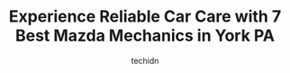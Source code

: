 ---
layout: ampstory
image: https://images.unsplash.com/photo-1596179570006-e6b11fac059b?ixlib=rb-4.0.3&ixid=MnwxMjA3fDB8MHxwaG90by1wYWdlfHx8fGVufDB8fHx8&auto=format&fit=crop&w=640&h=853&q=80
author: techidn
featured: false
description: When it comes to maintaining and repairing your vehicle in York PA, USA, you deserve nothing but the best. Thats why the 7 best Mazda Mechanic in the area are here to offer their expertise,
title: Experience Reliable Car Care with 7 Best Mazda Mechanics in York PA
cover:
   title: Experience Reliable Car Care with 7 Best Mazda Mechanics in York PA
   subtitle: Rickpate
   background: https://images.unsplash.com/photo-1596179570006-e6b11fac059b?ixlib=rb-4.0.3&ixid=MnwxMjA3fDB8MHxwaG90by1wYWdlfHx8fGVufDB8fHx8&auto=format&fit=crop&w=640&h=853&q=80

pages: 
 - layout: thirds
   top: <h1>#1 Meineke Car Care Center</h1>
   bottom: "<p>Used this location for about 3-4 visits.Ive received oils changes, Inspections, check engine light and even called with some basic car questions. CJ is always great wi</p>"
   background: https://www.knot35.com/toplist/wp-content/uploads/2023/06/best-mazda-mechanic-1-in-york-pa-1685837257.png
   backgroundblur: true
 - layout: thirds
   top: <h1>#2 Miles Muffler & Brake Shop</h1>
   bottom: "<p>600 W Market St, York, PA 17404, United States</p>"
   background: https://www.knot35.com/toplist/wp-content/uploads/2023/06/best-mazda-mechanic-2-in-york-pa-1685837258.jpeg
   cta:
      link: https://www.knot35.com/toplist/experience-reliable-car-care-with-7-best-mazda-mechanics-in-york-pa/
      text: Experience Reliable Car Care with 7 Best Mazda Mechanics in York PA
 - layout: thirds
   top: <h1>#3 Quality Service Center</h1>
   bottom: "<p>28 S Oxford St, York, PA 17404, United States</p>"
   background: https://www.knot35.com/toplist/wp-content/uploads/2023/06/best-mazda-mechanic-3-in-york-pa-1685837258.jpeg
   cta:
      link: https://www.knot35.com/toplist/experience-reliable-car-care-with-7-best-mazda-mechanics-in-york-pa/
      text: Experience Reliable Car Care with 7 Best Mazda Mechanics in York PA
 - layout: thirds
   top: <h1>#4 Stouchs Auto Repair Shop</h1>
   bottom: "<p>221 N East St, York, PA 17403, United States</p>"
   background: https://images.unsplash.com/photo-1618005182384-a83a8bd57fbe?ixlib=rb-4.0.3&ixid=MnwxMjA3fDB8MHxwaG90by1wYWdlfHx8fGVufDB8fHx8&auto=format&fit=crop&w=640&h=853&q=80
   cta:
      link: https://www.knot35.com/toplist/experience-reliable-car-care-with-7-best-mazda-mechanics-in-york-pa/
      text: Experience Reliable Car Care with 7 Best Mazda Mechanics in York PA
 - layout: thirds
   top: <h1>#5 Andersons Service Center</h1>
   bottom: "<p>1214 W Market St, York, PA 17404, United States</p>"
   background: https://images.unsplash.com/photo-1553949345-eb786bb3f7ba?ixlib=rb-4.0.3&ixid=MnwxMjA3fDB8MHxwaG90by1wYWdlfHx8fGVufDB8fHx8&auto=format&fit=crop&w=640&h=853&q=80
   cta:
      link: https://www.knot35.com/toplist/experience-reliable-car-care-with-7-best-mazda-mechanics-in-york-pa/
      text: Experience Reliable Car Care with 7 Best Mazda Mechanics in York PA
 - layout: thirds
   top: <h1>#6 Mugsys Repair</h1>
   bottom: "<p>570 Lancaster Ave, York, PA 17403, United States</p>"
   background: https://images.unsplash.com/photo-1608411404720-c8f0417bcdba?ixlib=rb-4.0.3&ixid=MnwxMjA3fDB8MHxwaG90by1wYWdlfHx8fGVufDB8fHx8&auto=format&fit=crop&w=640&h=853&q=80
   cta:
      link: https://www.knot35.com/toplist/experience-reliable-car-care-with-7-best-mazda-mechanics-in-york-pa/
      text: Experience Reliable Car Care with 7 Best Mazda Mechanics in York PA
 - layout: thirds
   top: <h1>#7 1334 Auto</h1>
   bottom: "<p>501 N Adams St, York, PA 17404, United States</p>"
   background: https://images.unsplash.com/photo-1546497974-b213c9efb599?ixlib=rb-4.0.3&ixid=MnwxMjA3fDB8MHxwaG90by1wYWdlfHx8fGVufDB8fHx8&auto=format&fit=crop&w=640&h=853&q=80
   cta:
      link: https://www.knot35.com/toplist/experience-reliable-car-care-with-7-best-mazda-mechanics-in-york-pa/
      text: Experience Reliable Car Care with 7 Best Mazda Mechanics in York PA
 - layout: thirds
   middle: Continue reading...
   background: https://images.unsplash.com/photo-1567360425618-1594206637d2?ixlib=rb-4.0.3&ixid=MnwxMjA3fDB8MHxwaG90by1wYWdlfHx8fGVufDB8fHx8&auto=format&fit=crop&w=640&h=853&q=80
   cta:
      link: https://www.knot35.com/toplist/experience-reliable-car-care-with-7-best-mazda-mechanics-in-york-pa/
      text: Experience Reliable Car Care with 7 Best Mazda Mechanics in York PA
      
---